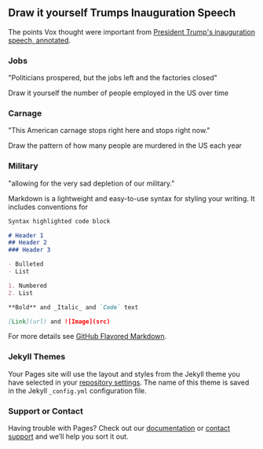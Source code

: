 ## Draw it yourself Trumps Inauguration Speech

The points Vox thought were important from [President Trump's inauguration speech, annotated](http://www.vox.com/a/president-trump-inauguration-speech-transcript-annotations). 

### Jobs
"Politicians prospered, but the jobs left and the factories closed"

Draw it yourself the number of people employed in the US over time

### Carnage
"This American carnage stops right here and stops right now."

Draw the pattern of how many people are murdered in the US each year

### Military
"allowing for the very sad depletion of our military."

<!DOCTYPE html>
<meta charset='utf-8'>
<link rel="stylesheet" type="text/css" href="style.css">

<body></body>

<script src='https://github.com/cavedave/TrumpInaguration/blob/master/d3v4.js'></script>
<script src='https://github.com/cavedave/TrumpInaguration/blob/master/_script.js'></script>





Markdown is a lightweight and easy-to-use syntax for styling your writing. It includes conventions for

```markdown
Syntax highlighted code block

# Header 1
## Header 2
### Header 3

- Bulleted
- List

1. Numbered
2. List

**Bold** and _Italic_ and `Code` text

[Link](url) and ![Image](src)
```

For more details see [GitHub Flavored Markdown](https://guides.github.com/features/mastering-markdown/).

### Jekyll Themes

Your Pages site will use the layout and styles from the Jekyll theme you have selected in your [repository settings](https://github.com/cavedave/TrumpInaguration/settings). The name of this theme is saved in the Jekyll `_config.yml` configuration file.

### Support or Contact

Having trouble with Pages? Check out our [documentation](https://help.github.com/categories/github-pages-basics/) or [contact support](https://github.com/contact) and we’ll help you sort it out.
